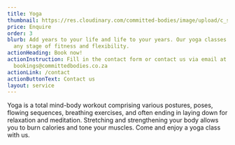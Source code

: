 ```yaml
---
title: Yoga
thumbnail: https://res.cloudinary.com/committed-bodies/image/upload/c_scale,f_auto,q_auto,w_600/v1642663660/services/pilates-scaled.png
price: Enquire
order: 3
blurb: Add years to your life and life to your years. Our yoga classes are for
  any stage of fitness and flexibility.
actionHeading: Book now!
actionInstruction: Fill in the contact form or contact us via email at
  bookings@committedbodies.co.za
actionLink: /contact
actionButtonText: Contact us
layout: service
---
```

Y﻿oga is a total mind-body workout comprising various postures, poses, flowing sequences, breathing exercises, and often ending in laying down for relaxation and meditation. 
Stretching and strengthening your body allows you to burn calories and tone your muscles.
C﻿ome and enjoy a yoga class with us.